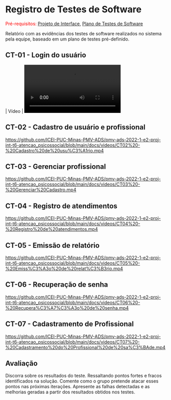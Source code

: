 # Registro de Testes de Software

<span style="color:red">Pré-requisitos: <a href="3-Projeto de Interface.md"> Projeto de Interface</a></span>, <a href="8-Plano de Testes de Software.md"> Plano de Testes de Software</a>

Relatório com as evidências dos testes de software realizados no sistema pela equipe, baseado em um plano de testes pré-definido.


## CT-01 - Login do usuário

|	Vídeo 	| <video src="https://github.com/ICEI-PUC-Minas-PMV-ADS/pmv-ads-2022-1-e2-proj-int-t6-atencao_psicossocial/blob/main/docs/videos/CT01%20-%20Login%20do%20usu%C3%A1rio.mp4"> |

## CT-02 - Cadastro de usuário e profissional
  
https://github.com/ICEI-PUC-Minas-PMV-ADS/pmv-ads-2022-1-e2-proj-int-t6-atencao_psicossocial/blob/main/docs/videos/CT02%20-%20Cadastro%20de%20usu%C3%A1rio.mp4

## CT-03 - Gerenciar profissional

https://github.com/ICEI-PUC-Minas-PMV-ADS/pmv-ads-2022-1-e2-proj-int-t6-atencao_psicossocial/blob/main/docs/videos/CT03%20-%20Gerenciar%20Cadastro.mp4

## CT-04 - Registro de atendimentos

https://github.com/ICEI-PUC-Minas-PMV-ADS/pmv-ads-2022-1-e2-proj-int-t6-atencao_psicossocial/blob/main/docs/videos/CT04%20-%20Registro%20de%20atendimentos.mp4

## CT-05 - Emissão de relatório

https://github.com/ICEI-PUC-Minas-PMV-ADS/pmv-ads-2022-1-e2-proj-int-t6-atencao_psicossocial/blob/main/docs/videos/CT05%20-%20Emiss%C3%A3o%20de%20relat%C3%B3rio.mp4

## CT-06 - Recuperação de senha

https://github.com/ICEI-PUC-Minas-PMV-ADS/pmv-ads-2022-1-e2-proj-int-t6-atencao_psicossocial/blob/main/docs/videos/CT06%20-%20Recupera%C3%A7%C3%A3o%20de%20senha.mp4
  
## CT-07 - Cadastramento de Profissional

https://github.com/ICEI-PUC-Minas-PMV-ADS/pmv-ads-2022-1-e2-proj-int-t6-atencao_psicossocial/blob/main/docs/videos/CT07%20-%20Cadastramento%20do%20Profissional%20de%20sa%C3%BAde.mp4

## Avaliação

Discorra sobre os resultados do teste. Ressaltando pontos fortes e fracos identificados na solução. Comente como o grupo pretende atacar esses pontos nas próximas iterações. Apresente as falhas detectadas e as melhorias geradas a partir dos resultados obtidos nos testes.
